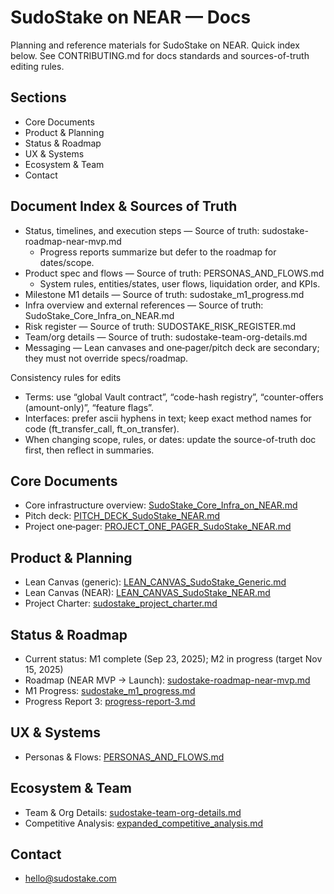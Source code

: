 # SudoStake on NEAR — Docs

Planning and reference materials for SudoStake on NEAR. Quick index below.
See CONTRIBUTING.md for docs standards and sources-of-truth editing rules.

## Sections
- Core Documents
- Product & Planning
- Status & Roadmap
- UX & Systems
- Ecosystem & Team
- Contact

## Document Index & Sources of Truth
- Status, timelines, and execution steps — Source of truth: sudostake-roadmap-near-mvp.md
  - Progress reports summarize but defer to the roadmap for dates/scope.
- Product spec and flows — Source of truth: PERSONAS_AND_FLOWS.md
  - System rules, entities/states, user flows, liquidation order, and KPIs.
- Milestone M1 details — Source of truth: sudostake_m1_progress.md
- Infra overview and external references — Source of truth: SudoStake_Core_Infra_on_NEAR.md
- Risk register — Source of truth: SUDOSTAKE_RISK_REGISTER.md
- Team/org details — Source of truth: sudostake-team-org-details.md
- Messaging — Lean canvases and one‑pager/pitch deck are secondary; they must not override specs/roadmap.

Consistency rules for edits
- Terms: use “global Vault contract”, “code-hash registry”, “counter-offers (amount-only)”, “feature flags”.
- Interfaces: prefer ascii hyphens in text; keep exact method names for code (ft_transfer_call, ft_on_transfer).
- When changing scope, rules, or dates: update the source-of-truth doc first, then reflect in summaries.

## Core Documents
- Core infrastructure overview: [SudoStake_Core_Infra_on_NEAR.md](./SudoStake_Core_Infra_on_NEAR.md)
- Pitch deck: [PITCH_DECK_SudoStake_NEAR.md](./PITCH_DECK_SudoStake_NEAR.md)
- Project one‑pager: [PROJECT_ONE_PAGER_SudoStake_NEAR.md](./PROJECT_ONE_PAGER_SudoStake_NEAR.md)

## Product & Planning
- Lean Canvas (generic): [LEAN_CANVAS_SudoStake_Generic.md](./LEAN_CANVAS_SudoStake_Generic.md)
- Lean Canvas (NEAR): [LEAN_CANVAS_SudoStake_NEAR.md](./LEAN_CANVAS_SudoStake_NEAR.md)
- Project Charter: [sudostake_project_charter.md](./sudostake_project_charter.md)

## Status & Roadmap
- Current status: M1 complete (Sep 23, 2025); M2 in progress (target Nov 15, 2025)
- Roadmap (NEAR MVP → Launch): [sudostake-roadmap-near-mvp.md](./sudostake-roadmap-near-mvp.md)
- M1 Progress: [sudostake_m1_progress.md](./sudostake_m1_progress.md)
- Progress Report 3: [progress-report-3.md](./progress-report-3.md)

## UX & Systems
- Personas & Flows: [PERSONAS_AND_FLOWS.md](./PERSONAS_AND_FLOWS.md)

## Ecosystem & Team
- Team & Org Details: [sudostake-team-org-details.md](./sudostake-team-org-details.md)
- Competitive Analysis: [expanded_competitive_analysis.md](./expanded_competitive_analysis.md)

## Contact
- [hello@sudostake.com](mailto:hello@sudostake.com)
